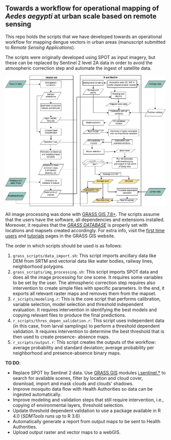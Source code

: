 ## Towards a workflow for operational mapping of *Aedes aegypti* at urban scale based on remote sensing

This repo holds the scripts that we have developed towards an 
operational workflow for mapping dengue vectors in urban areas 
(manuscript submitted to *Remote Sensing Applications*). 

The scripts were originally developed using SPOT as input
imagery, but these can be replaced by Sentinel 2 level 2A data 
in order to avoid the atmospheric correction step and automate 
the ingest of satellite data. 

![workflow](assets/workflow_dengue.png)

All image processing was done with 
[GRASS GIS 7.8+](https://grass.osgeo.org/download/). 
The scripts assume that the users have the software, all dependencies and
extensions installed. Moreover, it requires that the 
[*GRASS DATABASE*](https://grass.osgeo.org/grass78/manuals/grass_database.html) 
is properly set with locations and mapsets created accordingly. For extra
info, visit the [first time users](https://grass.osgeo.org/learn/newcomers/) 
and [tutorials](https://grass.osgeo.org/learn/tutorials/) pages in the
GRASS GIS website.

The order in which scripts should be used is as follows:

1. `grass_scripts/data_import.sh`: This script imports ancillary data like DEM 
from SRTM and vectorial data like water bodies, railway lines, neighborhood polygons.
1. `grass_scripts/img_processing.sh`: This script imports SPOT data and does all 
the image processing for one scene. It requires some variables to be set by the user. 
The atmospheric correction step requires also intervention to create simple files 
with specific parameters. In the end, it exports all relevant raster maps and removes
them from the mapset.
1. `r_scripts/modeling.r`: This is the core script that performs calibration, variable
selection, model selection and threshold independent evaluation. It requires 
intervention in identifying the best models and copying relevant files to produce 
the final predictions.
1. `r_scripts/thres_depen_validation.r`: This script uses independent data (in this
case, from larval samplings) to perform a threshold dependent validation. It requires
intervention to determine the best threshold that is then used to create presence-
absence maps.
1. `r_scripts/output.r`: This script creates the outputs of the workflow: average 
probability and standard deviation; average probability per neighborhood and 
presence-absence binary maps. 

**TO DO**:

- Replace SPOT by Sentinel 2 data. Use [GRASS GIS](https://grass.osgeo.org/) 
modules [i.sentinel.*](https://grass.osgeo.org/grass78/manuals/addons/i.sentinel.html) 
to search for available scenes, filter by location and cloud cover, download, 
import and mask clouds and clouds' shadows. 
- Improve mosquito data flow with Health Authorities so data can be ingested automatically.
- Improve modeling and validation steps that still require intervention, i.e., 
copying of environmental layers, threshold selection.
- Update threshold dependent validation to use a package available in R 4.0 
(*SDMTools* runs up to R 3.6)
- Automatically generate a report from output maps to be sent to Health Authorities.
- Upload output raster and vector maps to a webGIS. 